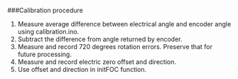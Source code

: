 ###Calibration procedure
1. Measure average difference between electrical angle and encoder angle using calibration.ino.
2. Subtract the difference from angle returned by encoder.
3. Measure and record 720 degrees rotation errors. Preserve that for future processing.
4. Measure and record electric zero offset and direction.
5. Use offset and direction in initFOC function.
